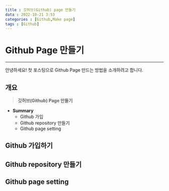 ```yaml
---
title : 깃허브(Github) page 만들기
data : 2022-10-21 3:53
categories : [Github,Make page]
tags : [Github]
---
```



# Github Page 만들기
---

안녕하세요! 첫 포스팅으로 Github Page 만드는 방법을 소개하려고 합니다.

##  개요


> **깃허브(Github) Page  만들기**
* **Summary**
	- Github 가입
	- Github repository 만들기
	- Github page setting

## Github 가입하기



## Github repository 만들기



## Github page setting

